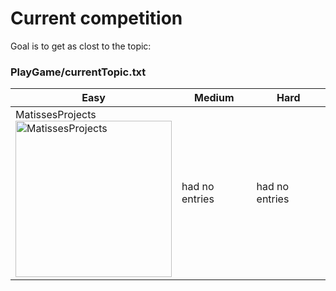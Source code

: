 # Current competition

Goal is to get as clost to the topic: 
### PlayGame/currentTopic.txt

| Easy | Medium | Hard |
| --- | --- | --- |
| MatissesProjects <br> <img src="https://fileserver.matissetec.dev/output/similarImages/630649313860780043/6390822979/6390822979/png" alt="MatissesProjects" width="250" height="250"> | had no entries | had no entries |
